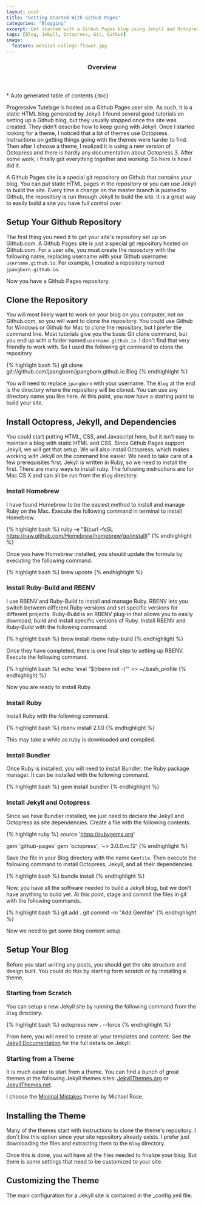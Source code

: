 ```yaml
---
layout: post
title: "Getting Started With Github Pages"
categories: "Blogging"
excerpt: Get started with a Github Pages blog using Jekyll and Octopress 3.
tags: [Blog, Jekyll, Octopress, Git, Github]
image:
  feature: messiah-college-flower.jpg
---
```


<section id="table-of-contents" class="toc">
  <header>
    <h3>Overview</h3>
  </header>
<div id="drawer" markdown="1">
*  Auto generated table of contents
{:toc}
</div>
</section><!-- /#table-of-contents -->

Progressive Tutelage is hosted as a Github Pages user site. As such, it is a static HTML blog generated by Jekyll. I found several good tutorials on setting up a Github blog, but they usually stopped once the site was created. They didn't describe how to keep going with Jekyll. Once I started looking for a theme, I noticed that a lot of themes use Octopress. Instructions on getting things going with the themes were harder to find. Then after I choose a theme, I realized it is using a new version of Octopress and there is hardly any documentation about Octopress 3. After some work, I finally got everything together and working. So here is how I did it.

A Github Pages site is a special git repository on Github that contains your blog. You can put static HTML pages in the repository or you can use Jekyll to build the site. Every time a change on the master branch is pushed to Github, the repository is run through Jekyll to build the site. It is a great way to easily build a site you have full control over.

## Setup Your Github Repository

The first thing you need it to get your site's repository set up on Github.com. A Github Pages site is just a special git repository hosted on Github.com. For a user site, you must create the repository with the following name, replacing username with your Github username: `username.github.io`. For example, I created a repository named `jpangborn.github.io`.

Now you have a Github Pages repository.

## Clone the Repository

You will most likely want to work on your blog on you computer, not on Github.com, so you will want to clone the repository. You could use Github for Windows or Github for Mac to clone the repository, but I prefer the command line. Most tutorials give you the basic Git clone command, but you end up with a folder named `username.github.io`. I don't find that very friendly to work with. So I used the following git command to clone the repository

{% highlight bash %}
git clone git://github.com/jpangborn/jpangborn.github.io Blog
{% endhighlight %}

You will need to replace `jpangborn` with your username. The `Blog` at the end is the directory where the repository will be cloned. You can use any directory name you like here. At this point, you now have a starting point to build your site.

## Install Octopress, Jekyll, and Dependencies

You could start putting HTML, CSS, and Javascript here, but it isn't easy to maintain a blog with static HTML and CSS. Since Github Pages support Jekyll, we will get that setup. We will also install Octopress, which makes working with Jekyll on the command line easier. We need to take care of a few prerequisites first. Jekyll is written in Ruby, so we need to install the first. There are many ways to install ruby. The following instructions are for Mac OS X and can all be run from the `Blog` directory.

### Install Homebrew

I have found Homebrew to be the easiest method to install and manage Ruby on the Mac. Execute the following command in terminal to install Homebrew.

{% highlight bash %}
ruby -e "$(curl -fsSL https://raw.github.com/Homebrew/homebrew/go/install)"
{% endhighlight %}

Once you have Homebrew installed, you should update the formula by executing the following command.

{% highlight bash %}
brew update
{% endhighlight %}

### Install Ruby-Build and RBENV

I use RBENV and Ruby-Build to install and manage Ruby. RBENV lets you switch between different Ruby versions and set specific versions for different projects. Ruby-Build is an RBENV plug-in that allows you to easily download, build and install specific versions of Ruby. Install RBENV and Ruby-Build with the following command:

{% highlight bash %}
brew install rbenv ruby-build
{% endhighlight %}

Once they have completed, there is one final step to setting up RBENV. Execute the following command.

{% highlight bash %}
echo 'eval "$(rbenv init -)"' >> ~/.bash_profile
{% endhighlight %}

Now you are ready to install Ruby.

### Install Ruby

Install Ruby with the following command.

{% highlight bash %}
rbenv install 2.1.0
{% endhighlight %}

This may take a while as ruby is downloaded and compiled.

### Install Bundler

Once Ruby is installed, you will need to install Bundler, the Ruby package manager. It can be installed with the following command.

{% highlight bash %}
gem install bundler
{% endhighlight %}

### Install Jekyll and Octopress

Since we have Bundler installed, we just need to declare the Jekyll and Octopress as site dependencies. Create a file with the following contents:

{% highlight ruby %}
source 'https://rubygems.org'

gem 'github-pages'
gem 'octopress', '~> 3.0.0.rc.12'
{% endhighlight %}

Save the file in your Blog directory with the name `Gemfile`. Then execute the following command to install Octopress, Jekyll, and all their dependencies.

{% highlight bash %}
bundle install
{% endhighlight %}

Now, you have all the software needed to build a Jekyll blog, but we don't have anything to build yet. At this point, stage and commit the files in git with the following commands.

{% highlight bash %}
git add .
git commit -m "Add Gemfile"
{% endhighlight %}

Now we need to get some blog content setup.

## Setup Your Blog

Before you start writing any posts, you should get the site structure and design built. You could do this by starting form scratch or by installing a theme.

### Starting from Scratch

You can setup a new Jekyll site by running the following command from the `Blog` directory.

{% highlight bash %}
octopress new . --force
{% endhighlight %}

From here, you will need to create all your templates and content. See the [Jekyll Documentation](http://jekyllrb.com/docs/home/) for the full details on Jekyll.

### Starting from a Theme

It is much easier to start from a theme. You can find a bunch of great themes at the following Jekyll themes sites: [JekyllThemes.org](http://jekyllthemes.org) or [JekyllThemes.net](http://www.jekyllthemes.net).

I choose the [Minimal Mistakes](http://mmistakes.github.io/minimal-mistakes/) theme by Michael Rose.

## Installing the Theme

Many of the themes start with instructions to clone the theme's repository. I don't like this option since your site repository already exists. I prefer just downloading the files and extracting them to the `Blog` directory.

Once this is done, you will have all the files needed to finalize your blog. But there is some settings that need to be customized to your site.

## Customizing the Theme

The main configuration for a Jekyll site is contained in the _config.yml file.
